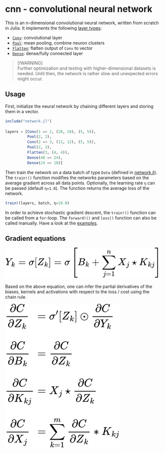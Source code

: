 # cnn - convolutional neural network

This is an n-dimensional convolutional neural network, written from
scratch in Julia. It implements the following [layer types][1]:

* [`Conv`][2]: convolutional layer
* [`Pool`][3]: mean pooling, combine neuron clusters
* [`Flatten`][4]: flatten output of `Conv` to vector
* [`Dense`][5]: dense/fully connected layer

> [!WARNING]\
> Further optimization and testing with higher-dimensional datasets is
> needed. Until then, the network is rather slow and unexpected errors
> might occur.

## Usage

First, initialize the neural network by chaining different layers and
storing them in a vector.

```julia
include("network.jl")

layers = [Conv(1 => 2, (28, 28), (5, 5)),
          Pool(2, 2),
          Conv(2 => 3, (12, 12), (5, 5)),
          Pool(2, 2),
          Flatten(3, (4, 4)),
          Dense(48 => 24),
          Dense(24 => 10)]
```

Then train the network on a data batch of type `Data` (defined in
[network.jl][6]). The `train!()` function modifies the networks
parameters based on the average gradient across all data points.
Optionally, the learning rate `η` can be passed (default `η=1.0`). The
function returns the average loss of the network.

```julia
train!(layers, batch, η=10.0)
```

In order to achieve stochastic gradient descent, the `train!()` function
can be called from a `for`-loop. The `forward!()` and `loss()` function
can also be called manually. Have a look at the [examples][7].

## Gradient equations

<picture>
  <source media="(prefers-color-scheme: light)" srcset="./images/forward.svg">
  <source media="(prefers-color-scheme: dark)" srcset="./images/forward_inv.svg">
  <img alt="forward propagation equation" src="./images/forward.svg">
</picture>

Based on the above equation, one can infer the partial derivatives of
the biases, kernels and activations with respect to the loss / cost
using the chain rule.

<picture>
  <source media="(prefers-color-scheme: light)" srcset="./images/gradient.svg">
  <source media="(prefers-color-scheme: dark)" srcset="./images/gradient_inv.svg">
  <img alt="derivatives of biases, kernels and activations" src="./images/gradient.svg">
</picture>

[1]: ./layers/
[2]: ./layers/conv.jl
[3]: ./layers/pool.jl
[4]: ./layers/flatten.jl
[5]: ./layers/dense.jl
[6]: ./network.jl
[7]: ./examples/
